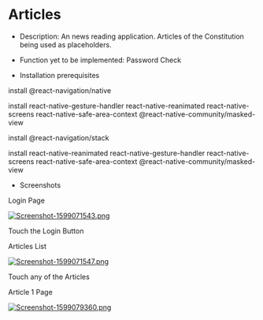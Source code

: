 # Articles
* Description:
An news reading application. Articles of the Constitution being used as placeholders. 

* Function yet to be implemented: 
Password Check

* Installation prerequisites

install @react-navigation/native

install react-native-gesture-handler react-native-reanimated react-native-screens react-native-safe-area-context @react-native-community/masked-view

install @react-navigation/stack

install react-native-reanimated react-native-gesture-handler react-native-screens react-native-safe-area-context @react-native-community/masked-view



* Screenshots

Login Page

[![Screenshot-1599071543.png](https://i.postimg.cc/t4ZDn63z/Screenshot-1599071543.png)](https://postimg.cc/K1btdRsK)



Touch the Login Button


Articles List

[![Screenshot-1599071547.png](https://i.postimg.cc/wvgDTRxF/Screenshot-1599071547.png)](https://postimg.cc/CZrRc1qf)



Touch any of the Articles


Article 1 Page

[![Screenshot-1599079360.png](https://i.postimg.cc/dtCNW1t6/Screenshot-1599079360.png)](https://postimg.cc/gnYKjGhL)
